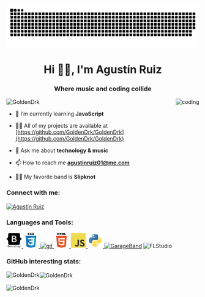 <div align="center">
  <img  src="https://github.com/1999AZZAR/1999AZZAR/blob/main/resources/img/grid-snake.svg"
       alt="snake" /></a>
</div>

<h1 align="center">Hi 👋🏿, I'm Agustín Ruiz</h1>
<h3 align="center">Where music and coding collide</h3>

<img align="right" alt="coding" widht="400" src="https://media.giphy.com/media/v1.Y2lkPTc5MGI3NjExMGl3eXczeTFuZTNuMXRyZDVneHVmdzBoM29kOGc2NzU4ZTV3emtxYSZlcD12MV9pbnRlcm5hbF9naWZfYnlfaWQmY3Q9Zw/qgQUggAC3Pfv687qPC/giphy.gif">

<p align="left"> <img src="https://komarev.com/ghpvc/?username=GoldenDrk&label=Profile%20views&color=0e75b6&style=flat" alt="GoldenDrk" /> </p>

- 🌱 I’m currently learning **JavaScript**

- 👨‍💻 All of my projects are available at [https://github.com/GoldenDrk/GoldenDrk](https://github.com/GoldenDrk/GoldenDrk)

- 💬 Ask me about **technology & music**

- 📫 How to reach me **agustinruiz01@me.com**

- 🤘🏿 My favorite band is **Slipknot**

<h3 align="left">Connect with me:</h3>
<p align="left">
<a href="https://www.linkedin.com/in/agustín-ruiz-1408b717a/" target="blank"><img align="center" src="https://raw.githubusercontent.com/rahuldkjain/github-profile-readme-generator/master/src/images/icons/Social/linked-in-alt.svg" alt="Agustín Ruiz" height="30" width="40" /></a>
</p>

<h3 align="left">Languages and Tools:</h3>
<p align="left"> <a href="https://getbootstrap.com" target="_blank" rel="noreferrer"> <img src="https://raw.githubusercontent.com/devicons/devicon/master/icons/bootstrap/bootstrap-plain-wordmark.svg" alt="bootstrap" width="40" height="40"/> </a> <a href="https://www.w3schools.com/css/" target="_blank" rel="noreferrer"> <img src="https://raw.githubusercontent.com/devicons/devicon/master/icons/css3/css3-original-wordmark.svg" alt="css3" width="40" height="40"/> </a> <a href="https://git-scm.com/" target="_blank" rel="noreferrer"> <img src="https://www.vectorlogo.zone/logos/git-scm/git-scm-icon.svg" alt="git" width="40" height="40"/> </a> <a href="https://www.w3.org/html/" target="_blank" rel="noreferrer"> <img src="https://raw.githubusercontent.com/devicons/devicon/master/icons/html5/html5-original-wordmark.svg" alt="html5" width="40" height="40"/> </a> <a href="https://developer.mozilla.org/en-US/docs/Web/JavaScript" target="_blank" rel="noreferrer"> <img src="https://raw.githubusercontent.com/devicons/devicon/master/icons/javascript/javascript-original.svg" alt="javascript" width="40" height="40"/> </a> <a href="https://www.python.org" target="_blank" rel="noreferrer"> <img src="https://raw.githubusercontent.com/devicons/devicon/master/icons/python/python-original.svg" alt="python" width="40" height="40"/> </a> <a href="https://www.apple.com/es/mac/garageband/" target="_blank" rel="noreferrer"><img src="https://help.apple.com/assets/64470A438E792A4C624320DF/64470A458E792A4C624320EE/es_419/b7aa9747dc00bc732cc0f42b51c24c33.png" alt="GarageBand" width ="40" height="40"/></a> <a> <img src="https://www.pugetsystems.com/wp-content/uploads/2023/02/FL-Studio-Logo-Icon.png" alt="FLStudio" width="40" height="40"/> </a> </p>

<h3>GitHub interesting stats:</h3>

<p><img align="left" src="https://github-readme-stats.vercel.app/api/top-langs?username=GoldenDrk&show_icons=true&locale=en&layout=compact" alt="GoldenDrk" /></p>

<p><img align="center" src="https://github-readme-stats.vercel.app/api?username=GoldenDrk&show_icons=true&locale=en" alt="GoldenDrk" /></p>

<p><img align="center" width="90%" src="https://github-readme-streak-stats.herokuapp.com/?user=goldendrk" alt="GoldenDrk" /></p>
